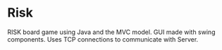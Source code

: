 # Risk
RISK board game using Java and the MVC model. GUI made with swing components. Uses TCP connections to communicate with Server. 
